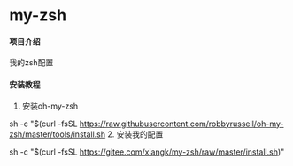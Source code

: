 # my-zsh

#### 项目介绍
我的zsh配置

#### 安装教程

1. 安装oh-my-zsh

sh -c "$(curl -fsSL https://raw.githubusercontent.com/robbyrussell/oh-my-zsh/master/tools/install.sh
2. 安装我的配置

sh -c "$(curl -fsSL https://gitee.com/xiangk/my-zsh/raw/master/install.sh)"

